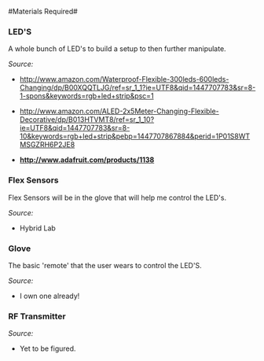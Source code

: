 #Materials Required#

### LED'S 
A whole bunch of LED's to build a setup to then further manipulate. 

*Source:*

- http://www.amazon.com/Waterproof-Flexible-300leds-600leds-Changing/dp/B00XQQTLJG/ref=sr_1_1?ie=UTF8&qid=1447707783&sr=8-1-spons&keywords=rgb+led+strip&psc=1

- http://www.amazon.com/ALED-2x5Meter-Changing-Flexible-Decorative/dp/B013HTVMT8/ref=sr_1_10?ie=UTF8&qid=1447707783&sr=8-10&keywords=rgb+led+strip&pebp=1447707867884&perid=1P01S8WTMSGZRH6P2JE8

- **http://www.adafruit.com/products/1138**

### Flex Sensors 
Flex Sensors will be in the glove that will help me control the LED's.

*Source:*

- Hybrid Lab


### Glove 
The basic 'remote' that the user wears to control the LED'S.

*Source:*

- I own one already!

### RF Transmitter 

*Source:*

- Yet to be figured.
